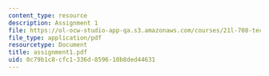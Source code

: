 ```yaml
---
content_type: resource
description: Assignment 1
file: https://ol-ocw-studio-app-qa.s3.amazonaws.com/courses/21l-708-technologies-of-humanism-spring-2003/0c79b1c8cfc1336d859610b8ded44631_assignment1.pdf
file_type: application/pdf
resourcetype: Document
title: assignment1.pdf
uid: 0c79b1c8-cfc1-336d-8596-10b8ded44631
---
```

